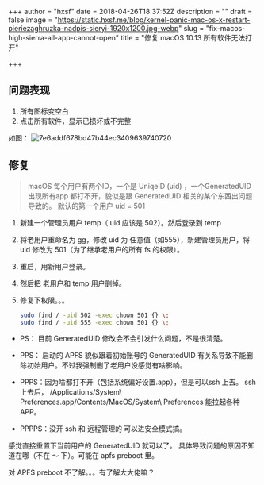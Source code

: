 +++
author = "hxsf"
date = 2018-04-26T18:37:52Z
description = ""
draft = false
image = "https://static.hxsf.me/blog/kernel-panic-mac-os-x-restart-pieriezaghruzka-nadpis-sieryi-1920x1200.jpg-webp"
slug = "fix-macos-high-sierra-all-app-cannot-open"
title = "修复 macOS 10.13 所有软件无法打开"

+++


## 问题表现

1. 所有图标变空白
2. 点击所有软件，显示已损坏或不完整

如图：
![7e6addf678bd47b44ec3409639740720](https://static.hxsf.me/blog/7e6addf678bd47b44ec3409639740720.jpg)


## 修复

> macOS 每个用户有两个ID，一个是 UniqeID (uid) ，一个GeneratedUID
> 出现所有app 都打不开，貌似是跟 GeneratedUID 相关的某个东西出问题导致的。
> 默认的第一个用户 uid = 501

1. 新建一个管理员用户 temp（ uid 应该是 502）。然后登录到 temp
2. 将老用户重命名为 gg，修改 uid 为 任意值（如555），新建管理员用户，将 uid 修改为 501（为了继承老用户的所有 fs 的权限）。
3. 重启，用新用户登录。
4. 然后把 老用户和 temp 用户删掉。
5. 修复下权限。。。

    ``` bash
    sudo find / -uid 502 -exec chown 501 {} \;
    sudo find / -uid 555 -exec chown 501 {} \;
    ```

- PS： 目前 GeneratedUID 修改会不会引发什么问题，不是很清楚。
- PPS： 启动的 APFS 貌似跟着初始账号的 GeneratedUID 有关系导致不能删除初始用户。不过我强制删了老用户没感觉有啥影响。

- PPPS：因为啥都打不开（包括系统偏好设置.app），但是可以ssh 上去。
ssh 上去后， /Applications/System\ Preferences.app/Contents/MacOS/System\ Preferences 能拉起各种 APP。
- PPPPS：没开 ssh 和 远程管理的 可以进安全模式搞。

感觉直接重置下当前用户的 GeneratedUID 就可以了。
具体导致问题的原因不知道在哪（不在 ～ 下）。可能在 apfs preboot 里。

对 APFS preboot 不了解。。。有了解大大佬嘛？

